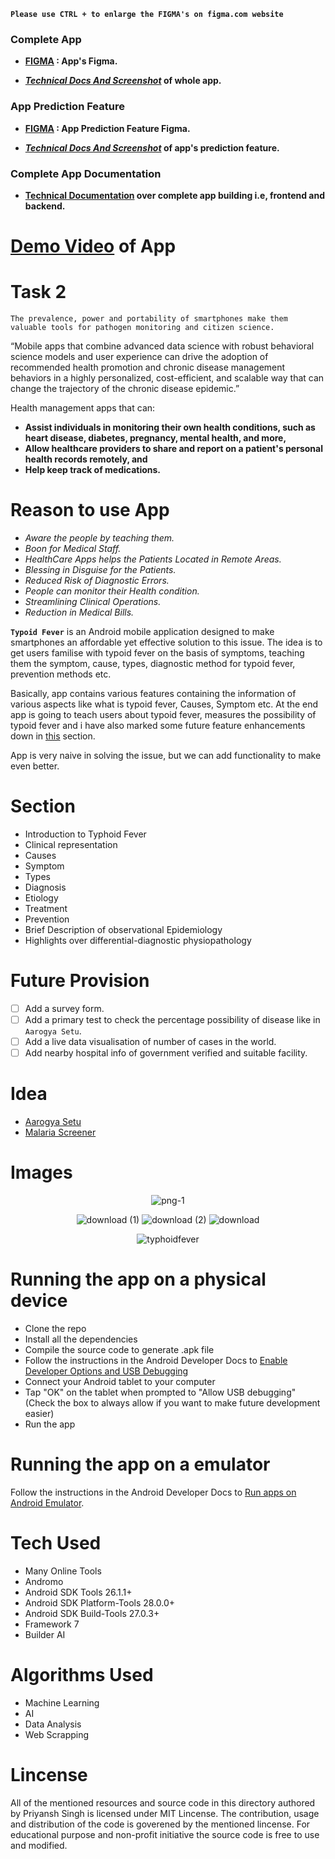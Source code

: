 
**`Please use CTRL + to enlarge the FIGMA's on figma.com website`**

### Complete App
- **[FIGMA](https://www.figma.com/file/OmiDLNA8nqsAzeJtrw15mU/Priyansh-Singh-Typoid-Fever?node-id=0%3A1) : App's Figma.**<br/>

- ***[Technical Docs And Screenshot](https://docs.google.com/document/d/1Lf84SVycahVKrOVtYRzmsEAmLgT2sK8yNhAP6Wfh6m4/edit?usp=sharing)* of whole app.**


### App Prediction Feature
- **[FIGMA](https://www.figma.com/file/9aZzvnHegYajVwN8r3KxAK/Typhoid-Fever-Prediction?node-id=0%3A1) : App Prediction Feature Figma.**<br/>

- ***[Technical Docs And Screenshot](https://docs.google.com/document/d/1dJfqPvf0Vm4xr14QiVF-CQ-DQST4SKTbIvMQ53wN6nw/edit?usp=sharing)* of app's prediction feature.**


### Complete App Documentation
- **[Technical Documentation](https://docs.google.com/document/d/1pjb2QiqUWI4pi82_QNUR0iR-bpUoeXHQHzLhDHVscsg/edit?usp=sharing) over complete app building i.e, frontend and backend.**

# **[Demo Video](https://www.loom.com/share/f3da00da698e42b488c4c6fd1b2f6408)** of App

# Task 2

```
The prevalence, power and portability of smartphones make them valuable tools for pathogen monitoring and citizen science.
```

“Mobile apps that combine advanced data science with robust behavioral science models and user experience can drive the adoption of recommended health promotion and chronic disease management behaviors in a highly personalized, cost-efficient, and scalable way that can change the trajectory of the chronic disease epidemic.”

Health management apps that can: 
* **Assist individuals in monitoring their own health conditions, such as heart disease, diabetes, pregnancy, mental health, and more,**
* **Allow healthcare providers to share and report on a patient's personal health records remotely, and**
* **Help keep track of medications.**

# Reason to use App

- *Aware the people by teaching them.*
- *Boon for Medical Staff.*
- *HealthCare Apps helps the Patients Located in Remote Areas.*
- *Blessing in Disguise for the Patients.*
- *Reduced Risk of Diagnostic Errors.*
- *People can monitor their Health condition.*
- *Streamlining Clinical Operations.*
- *Reduction in Medical Bills.*

**`Typoid Fever`** is an Android mobile application designed to make smartphones an affordable yet effective solution to this issue. The idea is to get users familise with typoid fever on the basis of symptoms, teaching them the symptom, cause, types, diagnostic method for typoid fever, prevention methods etc.

Basically, app contains various features containing the information of various aspects like what is typoid fever, Causes, Symptom etc. At the end app is going to teach users about typoid fever, measures the possibility of typoid fever and i have also marked some future feature enhancements down in [this](https://github.com/ps-19/Mboalab_Outreachy-May-Aug-2022/tree/task/Priyansh_Singh/Task2#future-provision) section. 

App is very naive in solving the issue, but we can add functionality to make even better.

# Section

- Introduction to Typhoid Fever
- Clinical representation
- Causes
- Symptom
- Types
- Diagnosis
- Etiology
- Treatment
- Prevention
- Brief Description of  observational Epidemiology
- Highlights over differential-diagnostic physiopathology

# Future Provision

- [ ] Add a survey form.
- [ ] Add a primary test to check the percentage possibility of disease like in `Aarogya Setu`.
- [ ] Add a live data visualisation of number of cases in the world.
- [ ] Add nearby hospital info of government verified and suitable facility.

# Idea

- [Aarogya Setu](https://www.aarogyasetu.gov.in)
- [Malaria Screener](https://github.com/nlm-malaria/MalariaScreener)

# Images

<div align="center">
  
![png-1](https://user-images.githubusercontent.com/63330165/162993106-8e369d21-080d-48d6-87d3-30c253fe20d7.jpg)

![download (1)](https://user-images.githubusercontent.com/63330165/162993130-8e6f0408-b77c-4ac4-9090-b371da6c8ba7.jpg) ![download (2)](https://user-images.githubusercontent.com/63330165/162993152-876d57c2-41bd-4f6a-ae96-5bf3b1b0eb47.jpg) ![download](https://user-images.githubusercontent.com/63330165/162993178-2edc1c04-d124-46bf-ad4b-82bb84fd3af2.jpg)

![typhoidfever](https://user-images.githubusercontent.com/63330165/162993292-6be76d50-bdb7-42a6-9fa3-2cd2ed96e6c2.png)
</div>



# Running the app on a physical device

- Clone the repo
- Install all the dependencies
- Compile the source code to generate .apk file
- Follow the instructions in the Android Developer Docs to [Enable Developer Options and USB Debugging](https://developer.android.com/studio/debug/dev-options.html)
- Connect your Android tablet to your computer
- Tap "OK" on the tablet when prompted to "Allow USB debugging" (Check the box to always allow if you want to make future development easier)
- Run the app

# Running the app on a emulator

Follow the instructions in the Android Developer Docs to [Run apps on Android Emulator](https://developer.android.com/studio/run/emulator/?gclid=CjwKCAjwwMn1BRAUEiwAZ_jnEouUFSTsFQaCMKyKCBUu4nbTYeagGnU8L1tVJrWe1k9ojV3rVDYbHxoCmy8QAvD_BwE&gclsrc=aw.ds).

# Tech Used

- Many Online Tools
- Andromo
- Android SDK Tools 26.1.1+
- Android SDK Platform-Tools 28.0.0+
- Android SDK Build-Tools 27.0.3+
- Framework 7
- Builder AI

# Algorithms Used
- Machine Learning
- AI
- Data Analysis
- Web Scrapping

# Lincense
All of the mentioned resources and source code in this directory authored by Priyansh Singh is licensed under MIT Lincense. The contribution, usage and distribution of the code is goverened by the mentioned lincense. For educational purpose and non-profit initiative the source code is free to use and modified.

